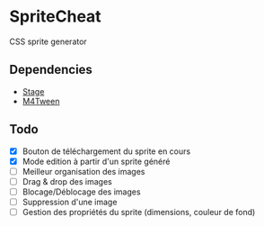 SpriteCheat
====

CSS sprite generator

Dependencies
---
 * [Stage](https://github.com/arno06/Stage)
 * [M4Tween](https://github.com/arno06/M4Tween)


Todo
---
 * [x] Bouton de téléchargement du sprite en cours
 * [x] Mode edition à partir d'un sprite généré
 * [ ] Meilleur organisation des images
 * [ ] Drag & drop des images
 * [ ] Blocage/Déblocage des images
 * [ ] Suppression d'une image
 * [ ] Gestion des propriétés du sprite (dimensions, couleur de fond)